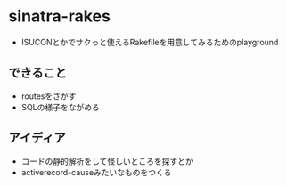 # sinatra-rakes
- ISUCONとかでサクっと使えるRakefileを用意してみるためのplayground

## できること
- routesをさがす
- SQLの様子をながめる

## アイディア
- コードの静的解析をして怪しいところを探すとか
- activerecord-causeみたいなものをつくる
